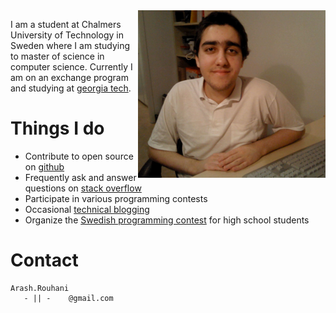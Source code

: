 <img style="float:right;" src="/images/me.png" alt="Arash Rouhani" />

I am a student at Chalmers University of Technology in Sweden where I am studying
to master of science in computer science. Currently I am on an exchange program
and studying at [georgia tech](http://www.cc.gatech.edu/~arka3/).

# Things I do

 * Contribute to open source on [github](https://github.com/Tarrasch)
 * Frequently ask and answer questions on [stack overflow](http://stackoverflow.com/users/621449/tarrasch)
 * Participate in various programming contests
 * Occasional [technical blogging](http://www.yesodweb.com/blog/2012/10/haskell-and-ci)
 * Organize the [Swedish programming contest](http://www.progolymp.se/Oldpage/) for high school students

# Contact

    Arash.Rouhani
       - || -    @gmail.com
